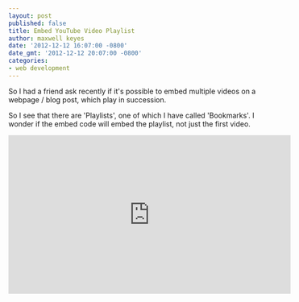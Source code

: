 ```yaml
---
layout: post
published: false
title: Embed YouTube Video Playlist
author: maxwell keyes
date: '2012-12-12 16:07:00 -0800'
date_gmt: '2012-12-12 20:07:00 -0800'
categories:
- web development
---
```


So I had a friend ask recently if it's possible to embed multiple videos on a
webpage / blog post, which play in succession.

So I see that there are 'Playlists', one of which I have called 'Bookmarks'. I
wonder if the embed code will embed the playlist, not just the first video.

<iframe width="560" height="315"
  src="http://www.youtube.com/embed/mPahc3_ZmkQ?list=PL25C5E96DB979CBE9&amp;hl=en_US"
  frameborder="0" allowfullscreen></iframe>
